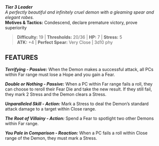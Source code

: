 ***Tier 3 Leader***  
*A perfectly beautiful and infinitely cruel demon with a gleaming spear and elegant robes.*  
**Motives & Tactics:** Condescend, declare premature victory, prove superiority

> **Difficulty:** 19 | **Thresholds:** 20/36 | **HP:** 7 | **Stress:** 5  
> **ATK:** +4 | **Perfect Spear:** Very Close | 3d10 phy  

## FEATURES

***Terrifying - Passive:*** When the Demon makes a successful attack, all PCs within Far range must lose a Hope and you gain a Fear.

***Double or Nothing - Passive:*** When a PC within Far range fails a roll, they can choose to reroll their Fear Die and take the new result. If they still fail, they mark 2 Stress and the Demon clears a Stress.

***Unparalleled Skill - Action:*** Mark a Stress to deal the Demon’s standard attack damage to a target within Close range.

***The Root of Villainy - Action:*** Spend a Fear to spotlight two other Demons within Far range.

***You Pale in Comparison - Reaction:*** When a PC fails a roll within Close range of the Demon, they must mark a Stress.
